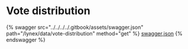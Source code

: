 # Vote distribution

{% swagger src="../../../../.gitbook/assets/swagger.json" path="/lynex/data/vote-distribution" method="get" %}
[swagger.json](../../../../.gitbook/assets/swagger.json)
{% endswagger %}
